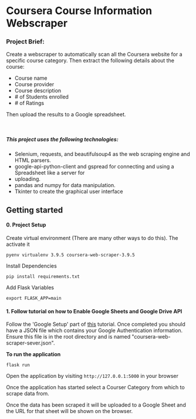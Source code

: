 # Coursera Course Information Webscraper

### Project Brief: 
Create a webscraper to automatically scan all the Coursera website for a specific course category. Then extract the following details about the course:
- Course name
- Course provider 
- Course description
- \# of Students enrolled
- \# of Ratings 

Then upload the results to a Google spreadsheet.

<br>

##### This project uses the following technologies:
- Selenium, requests, and beautifulsoup4 as the web scraping engine and HTML parsers.
- google-api-python-client and gspread for connecting and using a Spreadsheet like a server for 
- uploading.
- pandas and numpy for data manipulation.
- Tkinter to create the graphical user interface 


## Getting started

#### 0. Project Setup
Create virtual environment (There are many other ways to do this). The activate it
```commandline
pyenv virtualenv 3.9.5 coursera-web-scraper-3.9.5
```

Install Dependencies
```commandline
pip install requirements.txt
```

Add Flask Variables
```commandline
export FLASK_APP=main
```

#### 1. Follow tutorial on how to Enable Google Sheets and Google Drive API


Follow the 'Google Setup' part of [this](https://www.makeuseof.com/tag/read-write-google-sheets-python) 
tutorial. Once completed you should have a JSON file which contains your Google Authentication
information. Ensure this file is in the root directory and is named "coursera-web-scraper-sever.json".


**To run the application**
```commandline
flask run
```

Open the application by visiting `http://127.0.0.1:5000` in your browser

Once the application has started select a Courser Category from which to scrape data from. 

Once the data has been scraped it will be uploaded to a Google Sheet and the URL for that sheet will
be shown on the browser.

